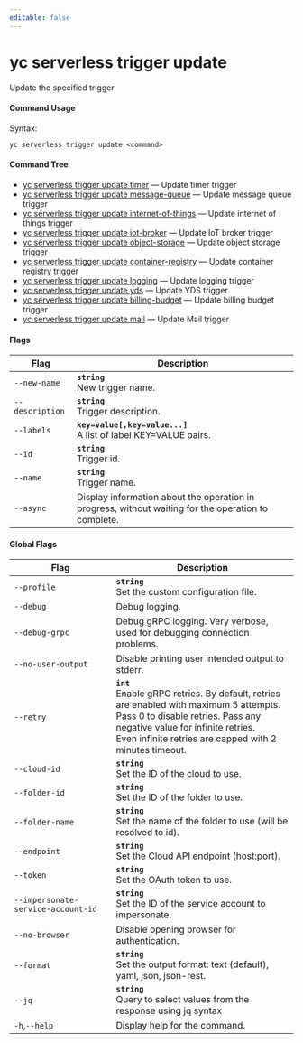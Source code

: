 ```yaml
---
editable: false
---
```


# yc serverless trigger update

Update the specified trigger

#### Command Usage

Syntax: 

`yc serverless trigger update <command>`

#### Command Tree

- [yc serverless trigger update timer](timer.md) — Update timer trigger
- [yc serverless trigger update message-queue](message-queue.md) — Update message queue trigger
- [yc serverless trigger update internet-of-things](internet-of-things.md) — Update internet of things trigger
- [yc serverless trigger update iot-broker](iot-broker.md) — Update IoT broker trigger
- [yc serverless trigger update object-storage](object-storage.md) — Update object storage trigger
- [yc serverless trigger update container-registry](container-registry.md) — Update container registry trigger
- [yc serverless trigger update logging](logging.md) — Update logging trigger
- [yc serverless trigger update yds](yds.md) — Update YDS trigger
- [yc serverless trigger update billing-budget](billing-budget.md) — Update billing budget trigger
- [yc serverless trigger update mail](mail.md) — Update Mail trigger

#### Flags

| Flag | Description |
|----|----|
|`--new-name`|<b>`string`</b><br/>New trigger name.|
|`--description`|<b>`string`</b><br/>Trigger description.|
|`--labels`|<b>`key=value[,key=value...]`</b><br/>A list of label KEY=VALUE pairs.|
|`--id`|<b>`string`</b><br/>Trigger id.|
|`--name`|<b>`string`</b><br/>Trigger name.|
|`--async`|Display information about the operation in progress, without waiting for the operation to complete.|

#### Global Flags

| Flag | Description |
|----|----|
|`--profile`|<b>`string`</b><br/>Set the custom configuration file.|
|`--debug`|Debug logging.|
|`--debug-grpc`|Debug gRPC logging. Very verbose, used for debugging connection problems.|
|`--no-user-output`|Disable printing user intended output to stderr.|
|`--retry`|<b>`int`</b><br/>Enable gRPC retries. By default, retries are enabled with maximum 5 attempts.<br/>Pass 0 to disable retries. Pass any negative value for infinite retries.<br/>Even infinite retries are capped with 2 minutes timeout.|
|`--cloud-id`|<b>`string`</b><br/>Set the ID of the cloud to use.|
|`--folder-id`|<b>`string`</b><br/>Set the ID of the folder to use.|
|`--folder-name`|<b>`string`</b><br/>Set the name of the folder to use (will be resolved to id).|
|`--endpoint`|<b>`string`</b><br/>Set the Cloud API endpoint (host:port).|
|`--token`|<b>`string`</b><br/>Set the OAuth token to use.|
|`--impersonate-service-account-id`|<b>`string`</b><br/>Set the ID of the service account to impersonate.|
|`--no-browser`|Disable opening browser for authentication.|
|`--format`|<b>`string`</b><br/>Set the output format: text (default), yaml, json, json-rest.|
|`--jq`|<b>`string`</b><br/>Query to select values from the response using jq syntax|
|`-h`,`--help`|Display help for the command.|
